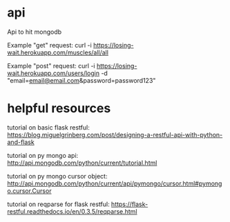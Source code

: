 # api
Api to hit mongodb

Example "get" request: 
curl -i https://losing-wait.herokuapp.com/muscles/all/all

Example "post" request: 
curl -i https://losing-wait.herokuapp.com/users/login -d "email=email@email.com&password=password123"

# helpful resources
tutorial on basic flask restful:
https://blog.miguelgrinberg.com/post/designing-a-restful-api-with-python-and-flask

tutorial on py mongo api:
http://api.mongodb.com/python/current/tutorial.html

tutorial on py mongo cursor object:
http://api.mongodb.com/python/current/api/pymongo/cursor.html#pymongo.cursor.Cursor

tutorial on reqparse for flask restful:
https://flask-restful.readthedocs.io/en/0.3.5/reqparse.html
